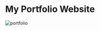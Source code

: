 #  My Portfolio Website
![portfolio](https://user-images.githubusercontent.com/75582279/101993280-46e94b80-3cdf-11eb-9346-a443c51a1272.png)





